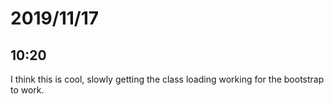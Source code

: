 # 2019/11/17

## 10:20

I think this is cool, slowly getting the class loading working for the
bootstrap to work.
